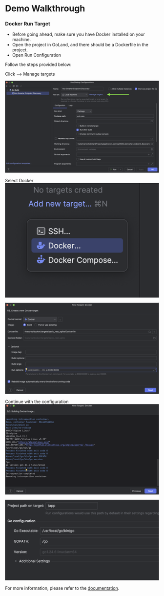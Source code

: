# Demo Walkthrough


### Docker Run Target

- Before going ahead, make sure you have Docker installed on your machine.
- Open the project in GoLand, and there should be a Dockerfile in the project.
- Open Run Configuration

Follow the steps provided below:

Click --> Manage targets

![step1](./images/demo1.png)

Select Docker
![step2](./images/demo2.png)

![step3](./images/demo3.png)

Continue with the configuration
![step4](./images/demo4.png)

![step5](./images/demo5.png)


For more information, please refer to the [documentation](https://www.jetbrains.com/help/go/docker-run-targets.html).